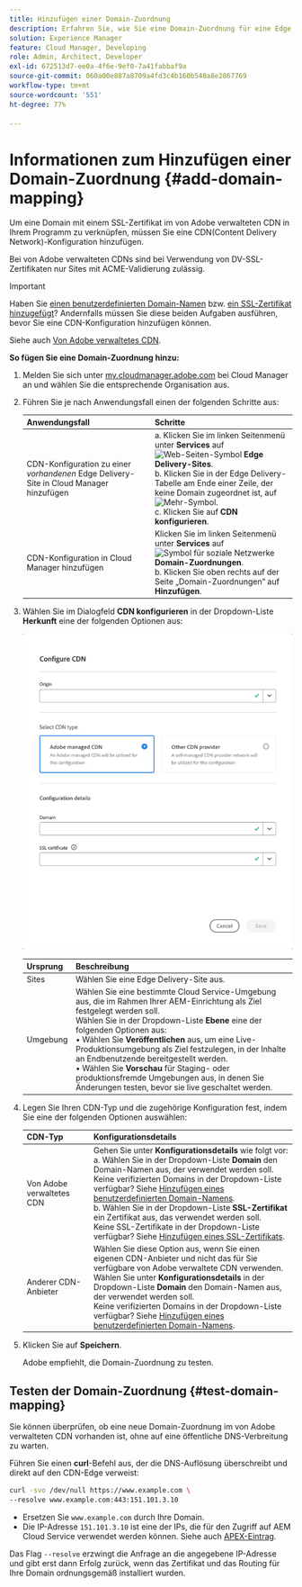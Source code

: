 ```yaml
---
title: Hinzufügen einer Domain-Zuordnung
description: Erfahren Sie, wie Sie eine Domain-Zuordnung für eine Edge Delivery-Site oder eine Cloud Manager-Umgebung hinzufügen.
solution: Experience Manager
feature: Cloud Manager, Developing
role: Admin, Architect, Developer
exl-id: 672513d7-ee0a-4f6e-9ef0-7a41fabbaf9a
source-git-commit: 060a00e887a8709a4fd3c4b160b540a8e2867769
workflow-type: tm+mt
source-wordcount: '551'
ht-degree: 77%

---
```



# Informationen zum Hinzufügen einer Domain-Zuordnung {#add-domain-mapping}

Um eine Domain mit einem SSL-Zertifikat im von Adobe verwalteten CDN in Ihrem Programm zu verknüpfen, müssen Sie eine CDN(Content Delivery Network)-Konfiguration hinzufügen.

Bei von Adobe verwalteten CDNs sind bei Verwendung von DV-SSL-Zertifikaten nur Sites mit ACME-Validierung zulässig.

>[!IMPORTANT]
>
>Haben Sie [einen benutzerdefinierten Domain-Namen](/help/implementing/cloud-manager/custom-domain-names/add-custom-domain-name.md) bzw. [ein SSL-Zertifikat hinzugefügt](/help/implementing/cloud-manager/managing-ssl-certifications/add-ssl-certificate.md)? Andernfalls müssen Sie diese beiden Aufgaben ausführen, bevor Sie eine CDN-Konfiguration hinzufügen können.

Siehe auch [Von Adobe verwaltetes CDN](https://www.aem.live/docs/byo-cdn-adobe-managed).

**So fügen Sie eine Domain-Zuordnung hinzu:**

1. Melden Sie sich unter [my.cloudmanager.adobe.com](https://my.cloudmanager.adobe.com/) bei Cloud Manager an und wählen Sie die entsprechende Organisation aus.

1. Führen Sie je nach Anwendungsfall einen der folgenden Schritte aus:

   | Anwendungsfall | Schritte |
   | --- | --- |
   | CDN-Konfiguration zu einer *vorhandenen* Edge Delivery-Site in Cloud Manager hinzufügen | a. Klicken Sie im linken Seitenmenü unter **Services** auf ![Web-Seiten-Symbol](https://spectrum.adobe.com/static/icons/workflow_18/Smock_WebPages_18_N.svg) **Edge Delivery-Sites**.<br>b. Klicken Sie in der Edge Delivery-Tabelle am Ende einer Zeile, der keine Domain zugeordnet ist, auf ![Mehr-Symbol](https://spectrum.adobe.com/static/icons/workflow_18/Smock_More_18_N.svg).<br>c. Klicken Sie auf **CDN konfigurieren**. |
   | CDN-Konfiguration in Cloud Manager hinzufügen | Klicken Sie im linken Seitenmenü unter **Services** auf ![Symbol für soziale Netzwerke](https://spectrum.adobe.com/static/icons/workflow_18/Smock_SocialNetwork_18_N.svg) **Domain-Zuordnungen**.<br>b. Klicken Sie oben rechts auf der Seite „Domain-Zuordnungen“ auf **Hinzufügen**. |

1. Wählen Sie im Dialogfeld **CDN konfigurieren** in der Dropdown-Liste **Herkunft** eine der folgenden Optionen aus:

   ![Dialogfeld „CDN konfigurieren“](/help/implementing/cloud-manager/assets/configure-cdn-dialog.png)

   | Ursprung | Beschreibung |
   | --- | --- |
   | Sites | Wählen Sie eine Edge Delivery-Site aus. |
   | Umgebung | Wählen Sie eine bestimmte Cloud Service-Umgebung aus, die im Rahmen Ihrer AEM-Einrichtung als Ziel festgelegt werden soll.<br> Wählen Sie in der Dropdown-Liste **Ebene** eine der folgenden Optionen aus:<br>• Wählen Sie **Veröffentlichen** aus, um eine Live-Produktionsumgebung als Ziel festzulegen, in der Inhalte an Endbenutzende bereitgestellt werden.<br>• Wählen Sie **Vorschau** für Staging- oder produktionsfremde Umgebungen aus, in denen Sie Änderungen testen, bevor sie live geschaltet werden. |

1. Legen Sie Ihren CDN-Typ und die zugehörige Konfiguration fest, indem Sie eine der folgenden Optionen auswählen:

   | CDN-Typ | Konfigurationsdetails |
   | --- | --- |
   | Von Adobe verwaltetes CDN | Gehen Sie unter **Konfigurationsdetails** wie folgt vor:<br>a. Wählen Sie in der Dropdown-Liste **Domain** den Domain-Namen aus, der verwendet werden soll.<br>Keine verifizierten Domains in der Dropdown-Liste verfügbar? Siehe [Hinzufügen eines benutzerdefinierten Domain-Namens](/help/implementing/cloud-manager/custom-domain-names/add-custom-domain-name.md).<br>b. Wählen Sie in der Dropdown-Liste **SSL-Zertifikat** ein Zertifikat aus, das verwendet werden soll.<br>Keine SSL-Zertifikate in der Dropdown-Liste verfügbar? Siehe [Hinzufügen eines SSL-Zertifikats](/help/implementing/cloud-manager/managing-ssl-certifications/add-ssl-certificate.md). |
   | Anderer CDN-Anbieter | Wählen Sie diese Option aus, wenn Sie einen eigenen CDN-Anbieter und nicht das für Sie verfügbare von Adobe verwaltete CDN verwenden.<br>Wählen Sie unter **Konfigurationsdetails** in der Dropdown-Liste **Domain** den Domain-Namen aus, der verwendet werden soll.<br>Keine verifizierten Domains in der Dropdown-Liste verfügbar? Siehe [Hinzufügen eines benutzerdefinierten Domain-Namens](/help/implementing/cloud-manager/custom-domain-names/add-custom-domain-name.md). |

1. Klicken Sie auf **Speichern**.

   Adobe empfiehlt, die Domain-Zuordnung zu testen.

## Testen der Domain-Zuordnung {#test-domain-mapping}

Sie können überprüfen, ob eine neue Domain-Zuordnung im von Adobe verwalteten CDN vorhanden ist, ohne auf eine öffentliche DNS-Verbreitung zu warten.

Führen Sie einen **curl**-Befehl aus, der die DNS-Auflösung überschreibt und direkt auf den CDN-Edge verweist:

```bash
curl -svo /dev/null https://www.example.com \
--resolve www.example.com:443:151.101.3.10
```

* Ersetzen Sie `www.example.com` durch Ihre Domain.
* Die IP-Adresse `151.101.3.10` ist eine der IPs, die für den Zugriff auf AEM Cloud Service verwendet werden können. Siehe auch [APEX-Eintrag](/help/implementing/cloud-manager/custom-domain-names/add-custom-domain-name.md#adobe-managed-cert-apex-record).

Das Flag `--resolve` erzwingt die Anfrage an die angegebene IP-Adresse und gibt erst dann Erfolg zurück, wenn das Zertifikat und das Routing für Ihre Domain ordnungsgemäß installiert wurden.

